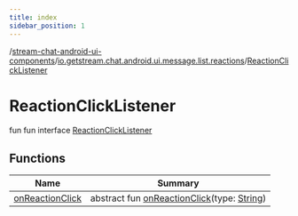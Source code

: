 ```yaml
---
title: index
sidebar_position: 1
---
```

/[stream-chat-android-ui-components](../../index.md)/[io.getstream.chat.android.ui.message.list.reactions](../index.md)/[ReactionClickListener](index.md)  
  
  
  
# ReactionClickListener  
fun fun interface [ReactionClickListener](index.md)  
  
## Functions  
  
|  Name |  Summary | 
|---|---|
| <a name="io.getstream.chat.android.ui.message.list.reactions/ReactionClickListener/onReactionClick/#kotlin.String/PointingToDeclaration/"></a>[onReactionClick](onReactionClick.md)| <a name="io.getstream.chat.android.ui.message.list.reactions/ReactionClickListener/onReactionClick/#kotlin.String/PointingToDeclaration/"></a>abstract fun [onReactionClick](onReactionClick.md)(type: [String](https://kotlinlang.org/api/latest/jvm/stdlib/kotlin/-string/index.html))|

